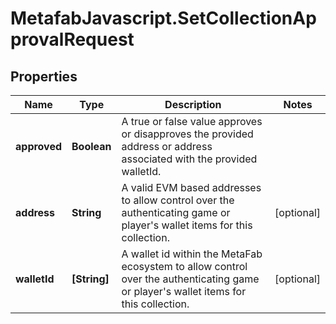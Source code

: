 # MetafabJavascript.SetCollectionApprovalRequest

## Properties

Name | Type | Description | Notes
------------ | ------------- | ------------- | -------------
**approved** | **Boolean** | A true or false value approves or disapproves the provided address or address associated with the provided walletId. | 
**address** | **String** | A valid EVM based addresses to allow control over the authenticating game or player&#39;s wallet items for this collection. | [optional] 
**walletId** | **[String]** | A wallet id within the MetaFab ecosystem to allow control over the authenticating game or player&#39;s wallet items for this collection. | [optional] 


